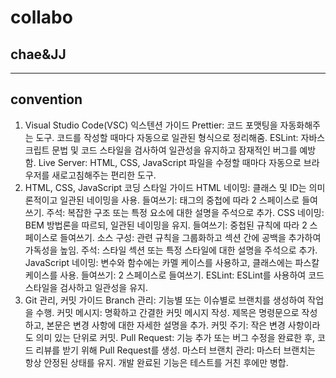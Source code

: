# collabo
## chae&JJ
------------------
## convention
1. Visual Studio Code(VSC) 익스텐션 가이드
Prettier:
코드 포맷팅을 자동화해주는 도구. 코드를 작성할 때마다 자동으로 일관된 형식으로 정리해줌.
ESLint:
자바스크립트 문법 및 코드 스타일을 검사하여 일관성을 유지하고 잠재적인 버그를 예방함.
Live Server:
HTML, CSS, JavaScript 파일을 수정할 때마다 자동으로 브라우저를 새로고침해주는 편리한 도구.
2. HTML, CSS, JavaScript 코딩 스타일 가이드
HTML
네이밍: 클래스 및 ID는 의미론적이고 일관된 네이밍을 사용.
들여쓰기: 태그의 중첩에 따라 2 스페이스로 들여쓰기.
주석: 복잡한 구조 또는 특정 요소에 대한 설명을 주석으로 추가.
CSS
네이밍: BEM 방법론을 따르되, 일관된 네이밍을 유지.
들여쓰기: 중첩된 규칙에 따라 2 스페이스로 들여쓰기.
소스 구성: 관련 규칙을 그룹화하고 섹션 간에 공백을 추가하여 가독성을 높임.
주석: 스타일 섹션 또는 특정 스타일에 대한 설명을 주석으로 추가.
JavaScript
네이밍: 변수와 함수에는 카멜 케이스를 사용하고, 클래스에는 파스칼 케이스를 사용.
들여쓰기: 2 스페이스로 들여쓰기.
ESLint: ESLint를 사용하여 코드 스타일을 검사하고 일관성을 유지.
3. Git 관리, 커밋 가이드
Branch 관리: 기능별 또는 이슈별로 브랜치를 생성하여 작업을 수행.
커밋 메시지: 명확하고 간결한 커밋 메시지 작성. 제목은 명령문으로 작성하고, 본문은 변경 사항에 대한 자세한 설명을 추가.
커밋 주기: 작은 변경 사항이라도 의미 있는 단위로 커밋.
Pull Request: 기능 추가 또는 버그 수정을 완료한 후, 코드 리뷰를 받기 위해 Pull Request를 생성.
마스터 브랜치 관리: 마스터 브랜치는 항상 안정된 상태를 유지. 개발 완료된 기능은 테스트를 거친 후에만 병합.
